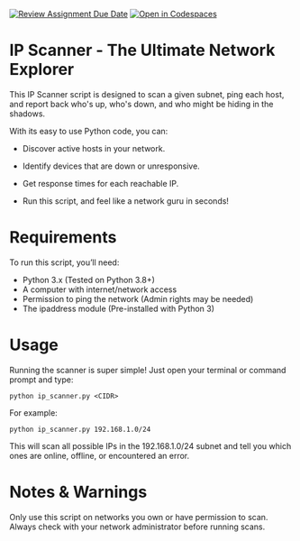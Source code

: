 [![Review Assignment Due Date](https://classroom.github.com/assets/deadline-readme-button-22041afd0340ce965d47ae6ef1cefeee28c7c493a6346c4f15d667ab976d596c.svg)](https://classroom.github.com/a/cYbEVSqo)
[![Open in Codespaces](https://classroom.github.com/assets/launch-codespace-2972f46106e565e64193e422d61a12cf1da4916b45550586e14ef0a7c637dd04.svg)](https://classroom.github.com/open-in-codespaces?assignment_repo_id=17932234)

# IP Scanner - The Ultimate Network Explorer
This IP Scanner script is designed to scan a given subnet, ping each host, and report back who's up, who's down, and who might be hiding in the shadows.

With its easy to use Python code, you can:
 - Discover active hosts in your network.

 - Identify devices that are down or unresponsive.

 - Get response times for each reachable IP.

 - Run this script, and feel like a network guru in seconds!

 # Requirements

To run this script, you’ll need:

-  Python 3.x (Tested on Python 3.8+)
- A computer with internet/network access
- Permission to ping the network (Admin rights may be needed)
- The ipaddress module (Pre-installed with Python 3)

# Usage

Running the scanner is super simple! Just open your terminal or command prompt and type:

`python ip_scanner.py <CIDR>`

For example:

`python ip_scanner.py 192.168.1.0/24`

This will scan all possible IPs in the 192.168.1.0/24 subnet and tell you which ones are online, offline, or encountered an error.

# Notes & Warnings 

Only use this script on networks you own or have permission to scan. Always check with your network administrator before running scans.